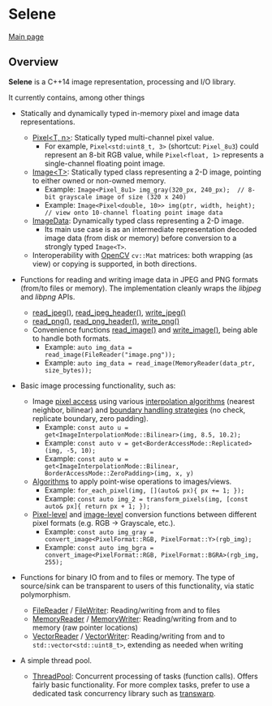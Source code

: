 # Selene

[Main page](https://github.com/kmhofmann/selene)

## Overview

**Selene** is a C++14 image representation, processing and I/O library.

It currently contains, among other things

  * Statically and dynamically typed in-memory pixel and image data representations.
  	* [Pixel\<T, n\>](https://github.com/kmhofmann/selene/blob/master/src/selene/img/Pixel.hpp):
  	Statically typed multi-channel pixel value.
  	  * For example, `Pixel<std:uint8_t, 3>` (shortcut: `Pixel_8u3`) could represent an 8-bit RGB value, while
  	`Pixel<float, 1>` represents a single-channel floating point image.
  	* [Image\<T\>](https://github.com/kmhofmann/selene/blob/master/src/selene/img/Image.hpp):
  	Statically typed class representing a 2-D image, pointing to either owned or non-owned memory.
  	  * Example: `Image<Pixel_8u1> img_gray(320_px, 240_px);  // 8-bit grayscale image of size (320 x 240)`
  	  * Example: `Image<Pixel<double, 10>> img(ptr, width, height);  // view onto 10-channel floating point image data`
  	* [ImageData](https://github.com/kmhofmann/selene/blob/master/src/selene/img/ImageData.hpp):
  	Dynamically typed class representing a 2-D image.
  	  * Its main use case is as an intermediate representation decoded image data (from disk or memory) before conversion
  	to a strongly typed `Image<T>`.
  	* Interoperability with [OpenCV](https://opencv.org/) `cv::Mat` matrices:
  	both wrapping (as view) or copying is supported, in both directions. 

  * Functions for reading and writing image data in JPEG and PNG formats (from/to files or memory). The implementation
  cleanly wraps the *libjpeg* and *libpng* APIs.
  	* [read_jpeg()](https://github.com/kmhofmann/selene/blob/master/src/selene/img/JPEGRead.hpp),
  	[read_jpeg_header()](https://github.com/kmhofmann/selene/blob/master/src/selene/img/JPEGRead.hpp),
  	[write_jpeg()](https://github.com/kmhofmann/selene/blob/master/src/selene/img/JPEGWrite.hpp)
  	* [read_png()](https://github.com/kmhofmann/selene/blob/master/src/selene/img/PNGRead.hpp),
  	[read_png_header()](https://github.com/kmhofmann/selene/blob/master/src/selene/img/PNGRead.hpp),
  	[write_png()](https://github.com/kmhofmann/selene/blob/master/src/selene/img/PNGWrite.hpp)
  	* Convenience functions [read_image()](https://github.com/kmhofmann/selene/blob/master/src/selene/img/IO.hpp)
  	and [write_image()](https://github.com/kmhofmann/selene/blob/master/src/selene/img/IO.hpp), being able to handle
  	both formats.
  	  * Example: `auto img_data = read_image(FileReader("image.png"));`
  	  * Example: `auto img_data = read_image(MemoryReader(data_ptr, size_bytes));`

  * Basic image processing functionality, such as:
    * Image [pixel access](https://github.com/kmhofmann/selene/blob/master/src/selene/img/ImageAccess.hpp) using
    various [interpolation algorithms](https://github.com/kmhofmann/selene/blob/master/src/selene/img/Interpolators.hpp)
    (nearest neighbor, bilinear) and
    [boundary handling strategies](https://github.com/kmhofmann/selene/blob/master/src/selene/img/Accessors.hpp) (no
    check, replicate boundary, zero padding).
      * Example: `const auto u = get<ImageInterpolationMode::Bilinear>(img, 8.5, 10.2);`
      * Example: `const auto v = get<BorderAccessMode::Replicated>(img, -5, 10);`
      * Example: `const auto w = get<ImageInterpolationMode::Bilinear, BorderAccessMode::ZeroPadding>(img, x, y)`
    * [Algorithms](https://github.com/kmhofmann/selene/blob/master/src/selene/img/Algorithms.hpp) to apply point-wise
    operations to images/views.
      * Example: `for_each_pixel(img, [](auto& px){ px += 1; });`
      * Example: `const auto img_2 = transform_pixels(img, [const auto& px]{ return px + 1; });`
    * [Pixel-level](https://github.com/kmhofmann/selene/blob/master/src/selene/img/PixelConversions.hpp) and
    [image-level](https://github.com/kmhofmann/selene/blob/master/src/selene/img/ImageConversions.hpp) conversion
    functions between different pixel formats (e.g. RGB -> Grayscale, etc.).
      * Example: `const auto img_gray = convert_image<PixelFormat::RGB, PixelFormat::Y>(rgb_img);`
      * Example: `const auto img_bgra = convert_image<PixelFormat::RGB, PixelFormat::BGRA>(rgb_img, 255);`

  * Functions for binary IO from and to files or memory. The type of source/sink can be transparent to users of this
  functionality, via static polymorphism.
    * [FileReader](https://github.com/kmhofmann/selene/blob/master/src/selene/io/FileReader.hpp) /
    [FileWriter](https://github.com/kmhofmann/selene/blob/master/src/selene/io/FileWriter.hpp):
    Reading/writing from and to files
    * [MemoryReader](https://github.com/kmhofmann/selene/blob/master/src/selene/io/MemoryReader.hpp) /
    [MemoryWriter](https://github.com/kmhofmann/selene/blob/master/src/selene/io/MemoryWriter.hpp):
    Reading/writing from and to memory (raw pointer locations)
    * [VectorReader](https://github.com/kmhofmann/selene/blob/master/src/selene/io/VectorReader.hpp) /
    [VectorWriter](https://github.com/kmhofmann/selene/blob/master/src/selene/io/VectorWriter.hpp):
    Reading/writing from and to `std::vector<std::uint8_t>`, extending as needed when writing

  * A simple thread pool.
    * [ThreadPool](https://github.com/kmhofmann/selene/blob/master/src/selene/thread/ThreadPool.hpp):
    Concurrent processing of tasks (function calls).
    Offers fairly basic functionality. For more complex tasks, prefer to use a dedicated task concurrency library such
    as [transwarp](https://github.com/bloomen/transwarp).